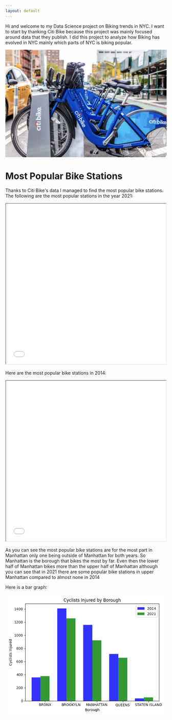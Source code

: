 ```yaml
---
layout: default
---
```


Hi and welcome to my Data Science project on Biking trends in NYC. I want to start by thanking Citi Bike because this project was mainly focused around data that they publish. I did this project to analyze how Biking has evolved in NYC mainly which parts of NYC is biking popular.

![Citi Bike Station](citistation.jpg)

# Most Popular Bike Stations

Thanks to Citi Bike's data I managed to find the most popular bike stations. The following are the most popular stations in the year 2021:

<iframe src="2021map.html" height="500" width="500"></iframe>

Here are the most popular bike stations in 2014:

<iframe src="2014Map.html" height="500" width="500"></iframe>

As you can see the most popular bike stations are for the most part in Manhattan only one being outside of Manhattan for both years. So Manhattan is the borough that bikes the most by far. Even then the lower half of Manhattan bikes more than the upper half of Manhattan although you can see that in 2021 there are some popular bike stations in upper Manhattan compared to almost none in 2014

Here is a bar graph:

![Collisions by Borough for 2014 and 2021](collisionsbargraph.png)
